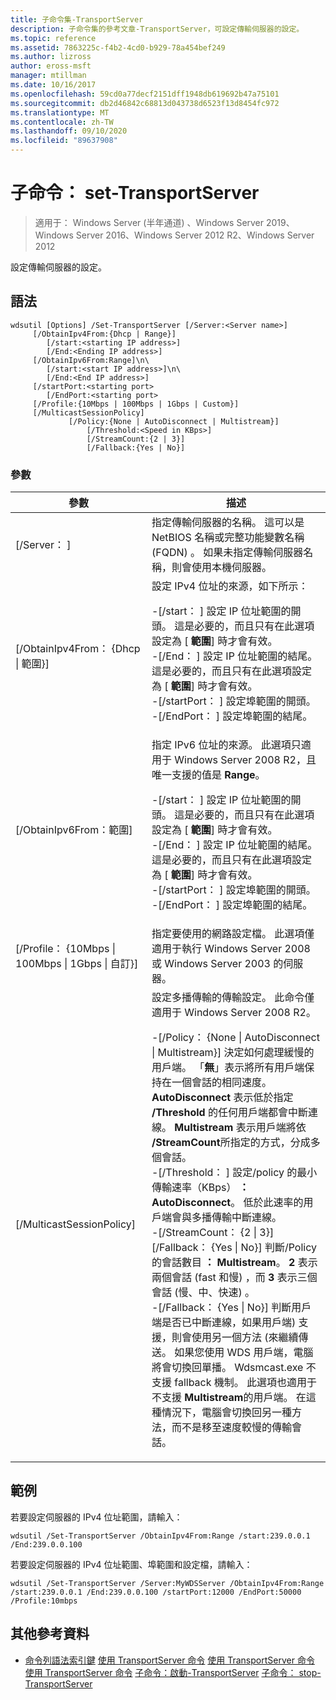```yaml
---
title: 子命令集-TransportServer
description: 子命令集的參考文章-TransportServer，可設定傳輸伺服器的設定。
ms.topic: reference
ms.assetid: 7863225c-f4b2-4cd0-b929-78a454bef249
ms.author: lizross
author: eross-msft
manager: mtillman
ms.date: 10/16/2017
ms.openlocfilehash: 59cd0a77decf2151dff1948db619692b47a75101
ms.sourcegitcommit: db2d46842c68813d043738d6523f13d8454fc972
ms.translationtype: MT
ms.contentlocale: zh-TW
ms.lasthandoff: 09/10/2020
ms.locfileid: "89637908"
---
```

# <a name="subcommand-set-transportserver"></a>子命令： set-TransportServer

> 適用于： Windows Server (半年通道) 、Windows Server 2019、Windows Server 2016、Windows Server 2012 R2、Windows Server 2012

設定傳輸伺服器的設定。

## <a name="syntax"></a>語法
```
wdsutil [Options] /Set-TransportServer [/Server:<Server name>]
     [/ObtainIpv4From:{Dhcp | Range}]
        [/start:<starting IP address>]
        [/End:<Ending IP address>]
     [/ObtainIpv6From:Range]\n\
        [/start:<start IP address>]\n\
        [/End:<End IP address>]
     [/startPort:<starting port>
        [/EndPort:<starting port>
     [/Profile:{10Mbps | 100Mbps | 1Gbps | Custom}]
     [/MulticastSessionPolicy]
             [/Policy:{None | AutoDisconnect | Multistream}]
                 [/Threshold:<Speed in KBps>]
                 [/StreamCount:{2 | 3}]
                 [/Fallback:{Yes | No}]
```
### <a name="parameters"></a>參數
|參數|描述|
|-------|--------|
|[/Server： <Server name> ]|指定傳輸伺服器的名稱。 這可以是 NetBIOS 名稱或完整功能變數名稱 (FQDN) 。 如果未指定傳輸伺服器名稱，則會使用本機伺服器。|
|[/ObtainIpv4From： {Dhcp &#124; 範圍}]|設定 IPv4 位址的來源，如下所示：<p>-[/start： <IP address> ] 設定 IP 位址範圍的開頭。 這是必要的，而且只有在此選項設定為 [ **範圍**] 時才會有效。<br />-[/End： <IP address> ] 設定 IP 位址範圍的結尾。 這是必要的，而且只有在此選項設定為 [ **範圍**] 時才會有效。<br />-[/startPort： <port> ] 設定埠範圍的開頭。<br />-[/EndPort： <port> ] 設定埠範圍的結尾。|
|[/ObtainIpv6From：範圍]|指定 IPv6 位址的來源。 此選項只適用于 Windows Server 2008 R2，且唯一支援的值是 **Range**。<p>-[/start： <IP address> ] 設定 IP 位址範圍的開頭。 這是必要的，而且只有在此選項設定為 [ **範圍**] 時才會有效。<br />-[/End： <IP address> ] 設定 IP 位址範圍的結尾。 這是必要的，而且只有在此選項設定為 [ **範圍**] 時才會有效。<br />-[/startPort： <port> ] 設定埠範圍的開頭。<br />-[/EndPort： <port> ] 設定埠範圍的結尾。|
|[/Profile： {10Mbps &#124; 100Mbps &#124; 1Gbps &#124; 自訂}]|指定要使用的網路設定檔。 此選項僅適用于執行 Windows Server 2008 或 Windows Server 2003 的伺服器。|
|[/MulticastSessionPolicy]|設定多播傳輸的傳輸設定。 此命令僅適用于 Windows Server 2008 R2。<p>-[/Policy： {None &#124; AutoDisconnect &#124; Multistream}] 決定如何處理緩慢的用戶端。 「**無**」表示將所有用戶端保持在一個會話的相同速度。 **AutoDisconnect** 表示低於指定 **/Threshold** 的任何用戶端都會中斷連線。 **Multistream** 表示用戶端將依 **/StreamCount**所指定的方式，分成多個會話。<br />-[/Threshold： <Speed in KBps> ] 設定/policy 的最小傳輸速率（KBps） **： AutoDisconnect**。 低於此速率的用戶端會與多播傳輸中斷連線。<br />-[/StreamCount： {2 &#124; 3}] [/Fallback： {Yes &#124; No}] 判斷/Policy 的會話數目 **： Multistream**。 **2** 表示兩個會話 (fast 和慢) ，而 **3** 表示三個會話 (慢、中、快速) 。<br />-[/Fallback： {Yes &#124; No}] 判斷用戶端是否已中斷連線，如果用戶端) 支援，則會使用另一個方法 (來繼續傳送。 如果您使用 WDS 用戶端，電腦將會切換回單播。 Wdsmcast.exe 不支援 fallback 機制。 此選項也適用于不支援 **Multistream**的用戶端。 在這種情況下，電腦會切換回另一種方法，而不是移至速度較慢的傳輸會話。|
## <a name="examples"></a>範例
若要設定伺服器的 IPv4 位址範圍，請輸入：
```
wdsutil /Set-TransportServer /ObtainIpv4From:Range /start:239.0.0.1 /End:239.0.0.100
```
若要設定伺服器的 IPv4 位址範圍、埠範圍和設定檔，請輸入：
```
wdsutil /Set-TransportServer /Server:MyWDSServer /ObtainIpv4From:Range /start:239.0.0.1 /End:239.0.0.100 /startPort:12000 /EndPort:50000 /Profile:10mbps
```
## <a name="additional-references"></a>其他參考資料
- [命令列語法索引鍵](command-line-syntax-key.md) 
[使用 TransportServer 命令](using-the-disable-transportserver-command.md) 
[使用 TransportServer 命令](using-the-enable-transportserver-command.md) 
[使用 TransportServer 命令](using-the-get-transportserver-command.md) 
[子命令：啟動-TransportServer](subcommand-start-transportserver.md) 
[子命令： stop-TransportServer](subcommand-stop-transportserver.md)
